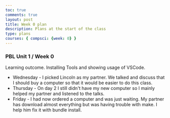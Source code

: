 ```yaml
---
toc: true
comments: true
layout: post
title: Week 0 plan
description: Plans at the start of the class
type: plans
courses: { compsci: {week: 0} }
---
```


### PBL Unit 1 / Week 0
Learning outcome.  Installing Tools and showing usage of VSCode.
- Wednesday - I picked Lincoln as my partner. We talked and discuss that I should buy a computer so that it would be easier to do this class.
- Thursday - On day 2 I still didn't have my new computer so I mainly helped my partner and listened to the talks.
- Friday - I had now ordered a computer and was just waiting. My partner has download almost everything but was having trouble with make. I help him fix it with bundle install.

